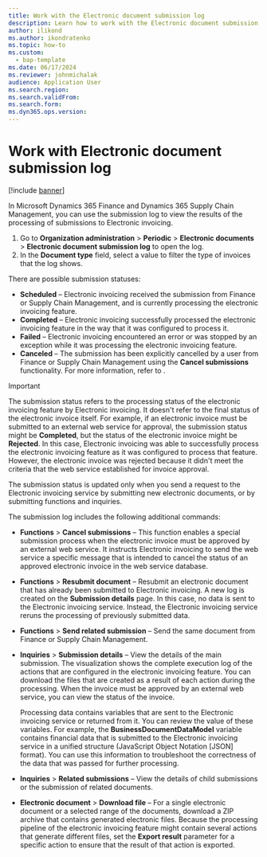 ```yaml
---
title: Work with the Electronic document submission log
description: Learn how to work with the Electronic document submission log, including outlines on the Schedule, Completed, and Failed submission statuses.
author: ilikond
ms.author: ikondratenko
ms.topic: how-to
ms.custom: 
  - bap-template
ms.date: 06/17/2024
ms.reviewer: johnmichalak
audience: Application User
ms.search.region: 
ms.search.validFrom:
ms.search.form: 
ms.dyn365.ops.version: 
---
```


# Work with Electronic document submission log

[!include [banner](../../includes/banner.md)]

In Microsoft Dynamics 365 Finance and Dynamics 365 Supply Chain Management, you can use the submission log to view the results of the processing of submissions to Electronic invoicing.

1. Go to **Organization administration** \> **Periodic** \> **Electronic documents** \> **Electronic document submission log** to open the log.
2. In the **Document type** field, select a value to filter the type of invoices that the log shows.

There are possible submission statuses:

- **Scheduled** – Electronic invoicing received the submission from Finance or Supply Chain Management, and is currently processing the electronic invoicing feature.
- **Completed** – Electronic invoicing successfully processed the electronic invoicing feature in the way that it was configured to process it.
- **Failed** – Electronic invoicing encountered an error or was stopped by an exception while it was processing the electronic invoicing feature.
- **Canceled** – The submission has been explicitly cancelled by a user from Finance or Supply Chain Management using the **Cancel submissions** functionality. For more information, refer to .

> [!IMPORTANT]
> The submission status refers to the processing status of the electronic invoicing feature by Electronic invoicing. It doesn't refer to the final status of the electronic invoice itself. For example, if an electronic invoice must be submitted to an external web service for approval, the submission status might be **Completed**, but the status of the electronic invoice might be **Rejected**. In this case, Electronic invoicing was able to successfully process the electronic invoicing feature as it was configured to process that feature. However, the electronic invoice was rejected because it didn't meet the criteria that the web service established for invoice approval.

The submission status is updated only when you send a request to the Electronic invoicing service by submitting new electronic documents, or by submitting functions and inquiries.

The submission log includes the following additional commands:

- **Functions** \> **Cancel submissions** – This function enables a special submission process when the electronic invoice must be approved by an external web service. It instructs Electronic invoicing to send the web service a specific message that is intended to cancel the status of an approved electronic invoice in the web service database.
- **Functions** \> **Resubmit document** – Resubmit an electronic document that has already been submitted to Electronic invoicing. A new log is created on the **Submission details** page. In this case, no data is sent to the Electronic invoicing service. Instead, the Electronic invoicing service reruns the processing of previously submitted data.
- **Functions** \> **Send related submission** – Send the same document from Finance or Supply Chain Management.
- **Inquiries** \> **Submission details** – View the details of the main submission. The visualization shows the complete execution log of the actions that are configured in the electronic invoicing feature. You can download the files that are created as a result of each action during the processing. When the invoice must be approved by an external web service, you can view the status of the invoice.

    Processing data contains variables that are sent to the Electronic invoicing service or returned from it. You can review the value of these variables. For example, the **BusinessDocumentDataModel** variable contains financial data that is submitted to the Electronic invoicing service in a unified structure (JavaScript Object Notation \[JSON\] format). You can use this information to troubleshoot the correctness of the data that was passed for further processing.

- **Inquiries** \> **Related submissions** – View the details of child submissions or the submission of related documents.
- **Electronic document** \> **Download file** – For a single electronic document or a selected range of the documents, download a ZIP archive that contains generated electronic files. Because the processing pipeline of the electronic invoicing feature might contain several actions that generate different files, set the **Export result** parameter for a specific action to ensure that the result of that action is exported.
